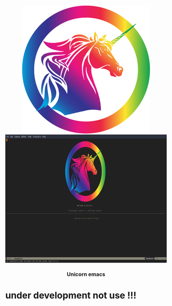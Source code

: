 


<!-- PROJECT LOGO -->
<br />
<p align="center">
  <a href="https://github.com/othneildrew/Best-README-Template">
    <img src="unicorn/logo.png" alt="Logo" width="400" height="400">

  </a>
 <img src="unicorn/screen1.png" alt="Logo" width="800" height="400">

  <h3 align="center">Unicorn emacs</h3>

# under development not use !!!
